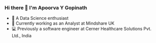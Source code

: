 ### Hi there 👋 I'm Apoorva Y Gopinath

- 🔭 A Data Science enthusiast
- 🌻 Currently working as an Analyst at Mindshare UK
- 💻 Previously a software engineer at Cerner Healthcare Solutions Pvt. Ltd., India

<!--
**ayg15/ayg15** is a ✨ _special_ ✨ repository because its `README.md` (this file) appears on your GitHub profile.

- 🔭 I’m currently working on ...
- 🌱 I’m currently taking online courses on Data Science and Machine Learning
- 👯 I’m looking to collaborate on ...
- 🤔 I’m looking for help with ...
- 💬 Ask me about ...
- 📫 How to reach me: ...
- 😄 Pronouns: ...
- ⚡ Fun fact: ...
-->
